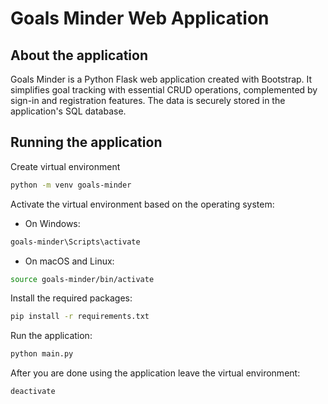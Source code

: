 # Goals Minder Web Application

## About the application

Goals Minder is a Python Flask web application created with Bootstrap. It simplifies goal tracking with essential CRUD operations, complemented by sign-in and registration features. The data is securely stored in the application's SQL database.

## Running the application

Create virtual environment
```bash
python -m venv goals-minder
```

Activate the virtual environment based on the operating system:
- On Windows:
```bash
goals-minder\Scripts\activate
```
- On macOS and Linux:
```bash
source goals-minder/bin/activate
```

Install the required packages:
```bash
pip install -r requirements.txt
```

Run the application:
```bash
python main.py
```

After you are done using the application leave the virtual environment:
```bash
deactivate
```